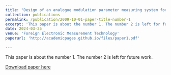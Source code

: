```yaml
---
title: "Design of an analogue modulation parameter measuring system for radio signals"
collection: publications
permalink: /publication/2009-10-01-paper-title-number-1
excerpt: 'This paper is about the number 1. The number 2 is left for future work.'
date: 2024-03-25
venue: 'Foreign Electronic Measurement Technology'
paperurl: 'http://academicpages.github.io/files/paper1.pdf'

---
```

This paper is about the number 1. The number 2 is left for future work.

[Download paper here](http://academicpages.github.io/files/paper1.pdf)
